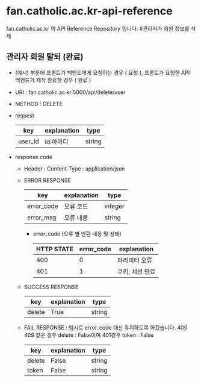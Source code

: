 # fan.catholic.ac.kr-api-reference
fan.catholic.ac.kr 의 API Reference Repository 입니다.
#관리자가 회원 정보를 삭제

## 관리자 회원 탈퇴 (완료)
- (예시) 부분에 프론트가 백엔드에게 요청하는 경우 ( 요청 ), 프론트가 요청한 API 백엔드가 제작 완료한 경우 ( 완료 )
- URI : fan.catholic.ac.kr:5000/api/delete/user
- METHOD : DELETE
- request

    | key | explanation | type |
    |--- |--- |--- |
    |user_id  | id:아이디    | string

- response code
    - Header :
        Content-Type : application/json
    - ERROR RESPONSE
    
        |    key   | explanation |   type  |
        | -------- | ----------- |-------- |
        |error_code| 오류 코드     | integer | 
        |error_msg | 오류 내용  | string  |
        
        - error_code (오류 별 반환 내용 및 상태)
        
            | HTTP STATE | error_code | explanation |
            |----------- | ---------- | ----------- |
            | 400 |0| 파라미터 오류 | 상세 내용은 error_msg 참고 |
            | 401 |1| 쿠키, 세션 만료 | 쿠키, 세셔 만료 혹은 존재 X |
    
    - SUCCESS RESPONSE
    
        | key | explanation | type |
        |--- |--- |--- |
        | delete | True | string |
        
    - FAIL RESPONSE : 임시로 error_code 대신 유지하도록 하겠습니다. 400 409 같은 경우 delete : False이며 401경우 token : False 
    
        | key | explanation | type |
        |--- |--- |--- |
        | delete | False | string |
        | token | False | string |
